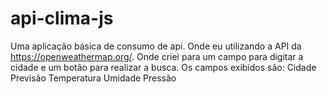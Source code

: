 # api-clima-js
Uma aplicação básica de consumo de api. Onde eu utilizando a API da https://openweathermap.org/.
Onde criei para um campo para digitar a cidade e um botão para realizar a busca.
Os campos exibidos são: 
Cidade
Previsão
Temperatura
Umidade
Pressão
